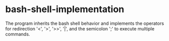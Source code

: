# bash-shell-implementation

The program inherits the bash shell behavior and implements the operators for redirection '<', '>', '>>', '|', and the semicolon ';' to execute multiple commands. 
